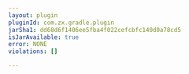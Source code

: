 ```yaml
---
layout: plugin
pluginId: com.zx.gradle.plugin
jarSha1: dd68d6f1406ee5fba4f022cefcbfc140d0a78cd5
isJarAvailable: true
error: NONE
violations: []

---
```

